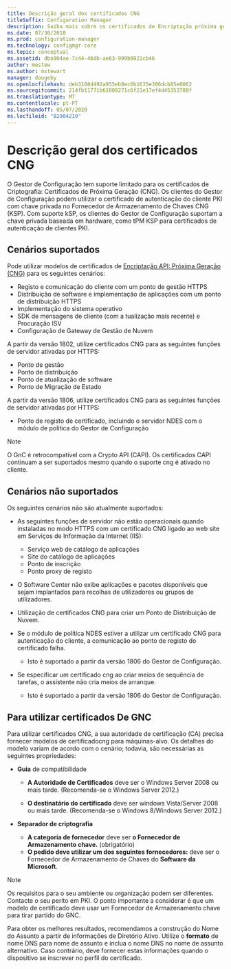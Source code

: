 ```yaml
---
title: Descrição geral dos certificados CNG
titleSuffix: Configuration Manager
description: Saiba mais sobre os certificados de Encriptação próxima geração (CNG) para clientes e servidores do Gestor de Configuração.
ms.date: 07/30/2018
ms.prod: configuration-manager
ms.technology: configmgr-core
ms.topic: conceptual
ms.assetid: dba904ae-7c44-46db-ae63-999b9821cb46
author: mestew
ms.author: mstewart
manager: dougeby
ms.openlocfilehash: deb3108d492a955eb0ec6b1635e306dcb85e0062
ms.sourcegitcommit: 214fb11771b61008271c6f21e17ef4d45353788f
ms.translationtype: MT
ms.contentlocale: pt-PT
ms.lasthandoff: 05/07/2020
ms.locfileid: "82904219"
---
```

# <a name="cng-certificates-overview"></a>Descrição geral dos certificados CNG
<!-- 1356191 --> 

O Gestor de Configuração tem suporte limitado para os certificados de Criptografia: Certificados de Próxima Geração (CNG). Os clientes do Gestor de Configuração podem utilizar o certificado de autenticação do cliente PKI com chave privada no Fornecedor de Armazenamento de Chaves CNG (KSP). Com suporte kSP, os clientes do Gestor de Configuração suportam a chave privada baseada em hardware, como tPM KSP para certificados de autenticação de clientes PKI.

## <a name="supported-scenarios"></a>Cenários suportados
Pode utilizar modelos de certificados de [Encriptação API: Próxima Geração (CNG)](https://docs.microsoft.com/windows/win32/seccng/cng-features) para os seguintes cenários:

- Registo e comunicação do cliente com um ponto de gestão HTTPS   
- Distribuição de software e implementação de aplicações com um ponto de distribuição HTTPS   
- Implementação do sistema operativo  
- SDK de mensagens de cliente (com a tualização mais recente) e Procuração ISV   
- Configuração de Gateway de Gestão de Nuvem  

A partir da versão 1802, utilize certificados CNG para as seguintes funções de servidor ativadas por HTTPS: <!-- 1357314 -->   
- Ponto de gestão
- Ponto de distribuição
- Ponto de atualização de software
- Ponto de Migração de Estado     

A partir da versão 1806, utilize certificados CNG para as seguintes funções de servidor ativadas por HTTPS:

- Ponto de registo de certificado, incluindo o servidor NDES com o módulo de política do Gestor de Configuração <!--1357314-->

> [!NOTE]
> O GnC é retrocompatível com a Crypto API (CAPI). Os certificados CAPI continuam a ser suportados mesmo quando o suporte cng é ativado no cliente.

## <a name="unsupported-scenarios"></a>Cenários não suportados

Os seguintes cenários não são atualmente suportados:

- As seguintes funções de servidor não estão operacionais quando instaladas no modo HTTPS com um certificado CNG ligado ao web site em Serviços de Informação da Internet (IIS): 
    - Serviço web de catálogo de aplicações
    - Site do catálogo de aplicações
    - Ponto de inscrição  
    - Ponto proxy de registo  

- O Software Center não exibe aplicações e pacotes disponíveis que sejam implantados para recolhas de utilizadores ou grupos de utilizadores.

- Utilização de certificados CNG para criar um Ponto de Distribuição de Nuvem.

- Se o módulo de política NDES estiver a utilizar um certificado CNG para autenticação do cliente, a comunicação ao ponto de registo do certificado falha. 
    - Isto é suportado a partir da versão 1806 do Gestor de Configuração.

- Se especificar um certificado cng ao criar meios de sequência de tarefas, o assistente não cria meios de arranque.
    - Isto é suportado a partir da versão 1806 do Gestor de Configuração.

## <a name="to-use-cng-certificates"></a>Para utilizar certificados De GNC

Para utilizar certificados CNG, a sua autoridade de certificação (CA) precisa fornecer modelos de certificadocng para máquinas-alvo. Os detalhes do modelo variam de acordo com o cenário; todavia, são necessárias as seguintes propriedades:

- **Guia** de compatibilidade

    - **A Autoridade de Certificados** deve ser o Windows Server 2008 ou mais tarde. (Recomenda-se o Windows Server 2012.)

    - **O destinatário do certificado** deve ser windows Vista/Server 2008 ou mais tarde. (Recomenda-se o Windows 8/Windows Server 2012.)

- **Separador de criptografia**

    - **A categoria de fornecedor** deve ser **o Fornecedor de Armazenamento chave.** (obrigatório)
    - **O pedido deve utilizar um dos seguintes fornecedores:** deve ser o Fornecedor de Armazenamento de Chaves do **Software da Microsoft**. 

> [!NOTE]
> Os requisitos para o seu ambiente ou organização podem ser diferentes. Contacte o seu perito em PKI. O ponto importante a considerar é que um modelo de certificado deve usar um Fornecedor de Armazenamento chave para tirar partido do GNC.

Para obter os melhores resultados, recomendamos a construção do Nome do Assunto a partir de informações de Diretório Ativo. Utilize o **formato** de nome DNS para nome de assunto e inclua o nome DNS no nome de assunto alternativo. Caso contrário, deve fornecer estas informações quando o dispositivo se inscrever no perfil do certificado.
